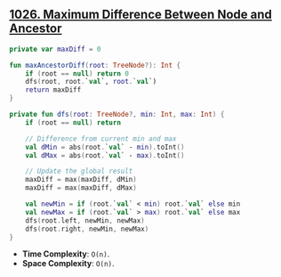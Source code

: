 ## [1026. Maximum Difference Between Node and Ancestor](https://leetcode.com/problems/maximum-difference-between-node-and-ancestor/)

```kotlin
private var maxDiff = 0

fun maxAncestorDiff(root: TreeNode?): Int {
    if (root == null) return 0
    dfs(root, root.`val`, root.`val`)
    return maxDiff
}

private fun dfs(root: TreeNode?, min: Int, max: Int) {
    if (root == null) return

    // Difference from current min and max
    val dMin = abs(root.`val` - min).toInt()
    val dMax = abs(root.`val` - max).toInt()

    // Update the global result
    maxDiff = max(maxDiff, dMin)
    maxDiff = max(maxDiff, dMax)

    val newMin = if (root.`val` < min) root.`val` else min
    val newMax = if (root.`val` > max) root.`val` else max
    dfs(root.left, newMin, newMax)
    dfs(root.right, newMin, newMax)
}
```

* **Time Complexity**: `O(n)`.
* **Space Complexity**: `O(n)`.